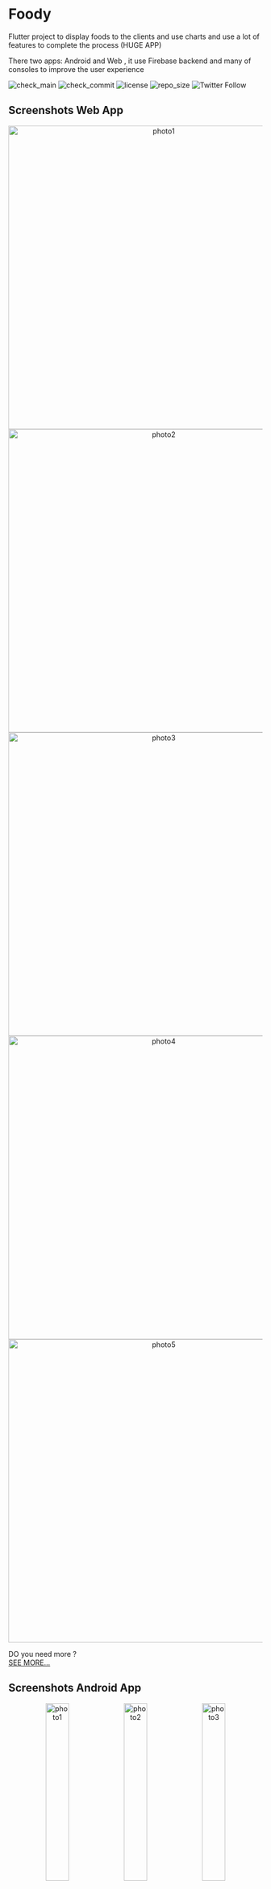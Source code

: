 # Foody

Flutter project to display foods to the clients and use charts and use a lot of features to complete the process (HUGE APP)

There two apps: Android and Web , it use Firebase backend and many of consoles to improve the user experience 


![check_main](https://img.shields.io/github/checks-status/ABDULKARIMALBAIK/Foody/main?color=green&label=check_main&logo=github&style=flat-square)
![check_commit](https://img.shields.io/github/checks-status/ABDULKARIMALBAIK/Foody/main?color=blue&label=check_commit&logo=github&style=flat-square)
![license](https://img.shields.io/github/license/ABDULKARIMALBAIK/Foody?color=yellow&label=license&logo=github&style=flat-square)
![repo_size](https://img.shields.io/github/languages/code-size/ABDULKARIMALBAIK/Foody?color=red&label=repo_size&logo=github&style=flat-square)
![Twitter Follow](https://img.shields.io/twitter/follow/abdalka10233202)




## Screenshots Web App


<div align="center">
<img src="https://github.com/ABDULKARIMALBAIK/Foody/raw/main/screenshots/web/foody2.png" width="600" alt="photo1"/>
<img src="https://github.com/ABDULKARIMALBAIK/Foody/raw/main/screenshots/web/foody9.png" width="600" alt="photo2"/>
<img src="https://github.com/ABDULKARIMALBAIK/Foody/raw/main/screenshots/web/foody19.png" width="600" alt="photo3"/>
<img src="https://github.com/ABDULKARIMALBAIK/Foody/raw/main/screenshots/web/foody21.png" width="600" alt="photo4"/>
<img src="https://github.com/ABDULKARIMALBAIK/Foody/raw/main/screenshots/web/foody36.png" width="600" alt="photo5"/>
</div>


DO you need more ?  
[SEE MORE...](https://github.com/ABDULKARIMALBAIK/Foody/tree/main/screenshots/web)





## Screenshots Android App


<div align="center">
<img src="https://github.com/ABDULKARIMALBAIK/Foody/raw/main/screenshots/android/Foody1.jpg" width="30%" height="30%" alt="photo1"/>
<img src="https://github.com/ABDULKARIMALBAIK/Foody/raw/main/screenshots/android/Foody2.jpg" width="30%" height="30%" alt="photo2"/>
<img src="https://github.com/ABDULKARIMALBAIK/Foody/raw/main/screenshots/android/Foody10.jpg" width="30%" height="30%" alt="photo3"/>
<img src="https://github.com/ABDULKARIMALBAIK/Foody/raw/main/screenshots/android/Foody17.jpg" width="30%" height="30%" alt="photo4"/>
<img src="https://github.com/ABDULKARIMALBAIK/Foody/raw/main/screenshots/android/Foody19.jpg" width="30%" height="30%" alt="photo5"/>
<img src="https://github.com/ABDULKARIMALBAIK/Foody/raw/main/screenshots/android/Foody23.jpg" width="30%" height="30%" alt="photo6"/>
<img src="https://github.com/ABDULKARIMALBAIK/Foody/raw/main/screenshots/android/Foody32.jpg" width="30%" height="30%" alt="photo7"/>
<img src="https://github.com/ABDULKARIMALBAIK/Foody/raw/main/screenshots/android/Foody33.jpg" width="30%" height="30%" alt="photo8"/>
<img src="https://github.com/ABDULKARIMALBAIK/Foody/raw/main/screenshots/android/Foody31.jpg" width="30%" height="30%" alt="photo9"/>
</div>



Do you need more ?  
[SEE MORE...](https://github.com/ABDULKARIMALBAIK/Foody/tree/main/screenshots/android)





## Foody Web

You can test the foody website by this link:


[Foody Website](https://foody-e374f.firebaseapp.com/)




# Huge Features

- Firebase Authentication: Email/Password , Google , Facebook , Microsoft
- Firebase Firestore , Hosing , Messaging , Dynamic Link , App Check
- Mapbox Map  (Web/Android)
- Google Maps (The Code is commented)
- Stripe Payment Gateway
- Paypal Payment Gateway (By Braintree)


- Hive Database
- Moor Database


- Responsive Design
- SEO : 68/100 by SEO Digital Website
- Mulit Language Support (English , Arabic)
- Dark/Light Theme Support


- MVVM Design Pattern
- Repository Design Pattern
- Bloc State Managment


- reCaptcha (Dialog and checkbox)
- hCaptcha (checkbox)
- Captcha Text


- Lottie Animation
- Pick images from gallery(Android) and desktop(Web)
- Capture photo by camera (Android/Web)
- Crop Image after picking
- Drop Zone for images (Web)


- Validate Data (Email , Phone Number , Letters , Strong password)
- Generate Strong password


- Text To Speech (Web/Android)
- Speech To Text (Web/Android)


- Native Splash Screen 
- Flutter Icon Launcher (Android)


- Share Button (Android) , share to common websites by url (Web)
- Ads crecexdiez
- Charts (syncfusion_flutter_charts)
- Printing (Save,Display)
- Save files (Android/Web)
- Translator
- Barcode Reader (Android/Web)
- Signature
- Fingreprint (Android)


- Rate The app (in_app_review for Android)
- Awesome Notifications (Android/Web)


- Sound effects
- Confetti effect
- Blurhash Effect
- Counter text effect
- Amazing toasts


- Slidable (Removable) card 
- Auto-fill feature
- Animated Text
- ClipPath widgets
- Custom Buttons
- Custom Dialog


- Adaptive with links like websites (Web)
- Using 60+ packages 

**IMPORTANT: This project is not uploaded completely , because it is not open source , it is just to CV preview.**

---

